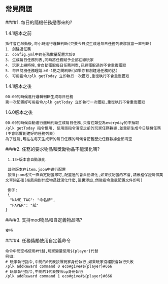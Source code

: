 ## 常見問題

####1. 每日的隨機任務是哪來的?

1.4.1版本之前
```
插件會在啟動後,每小時進行邏輯判斷(只要今日沒生成過每日任務列表那就會一直判斷)
1. 創建過任務
2. config.yml中的任務數量配置大於0
3. 生成每日任務列表,同時將任務賦予全部在線玩家
4. 玩家上線時候,會自動獲取每日任務列表,已經獲取過的不會重復獲取
5. 每日隨機任務理論上0-1點之間刷新(如果你有創建過任務的話)
6. 可用指令/plk getToday 立即執行一次獲取,重復執行不會重復獲取
```
1.4.1版本之後
```
00:00的時候進行邏輯判斷生成每日任務
第一次配置好可用指令/plk getToday 立即執行一次獲取,重復執行不會重復獲取
```
1.6.0版本之後
```
00:00的時候自動進行邏輯判斷生成每日任務,只會在類型為everyday的中抽取
/plk getToday 指令慎用, 使用該指令清空之前的玩家任務數據,並重新生成今日隨機任務(不會影響創建好的任務列表)
為了性能,現在在每天生成新的每日任務的時候會把舊歷史任務數據全部清空
```

####2. 任務的要求物品和獎勵物品不能漢化嗎?
```
 1.13+版本會自動漢化
 
 其他版本在item.json中進行配置
 按照json格式一直自定配置即可,配置過的會自動漢化,如果沒配置的不會,請嚴格保證每個英文單詞正確(推薦用到什麽物品就漢化什麽,這裏添加,然後指令重載配置文件即可)
 
 例子:
 {
  "NAME_TAG": "命名牌",
  "PAPER": "紙"
}
```

####3. 支持mod物品和自定義物品嗎?

```
支持
```

####4. 任務獎勵使用自定義命令
```
命令中間空格使用#代替,玩家變量使用${player}代替
例如:
# 玩家執行指令,中間的0代表按照玩家身份執行,如果玩家沒權限會執行失敗
/plk addReward command 0 eco#give#${player}#666
# 玩家執行指令,中間的1代表按照op身份執行
/plk addReward command 1 eco#give#${player}#666
```
